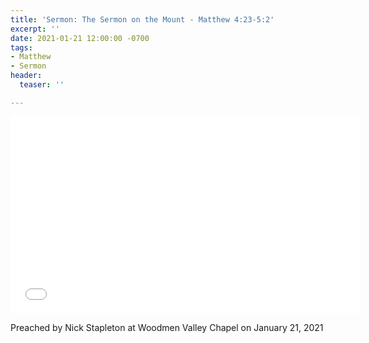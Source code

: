 ```yaml
---
title: 'Sermon: The Sermon on the Mount - Matthew 4:23-5:2'
excerpt: ''
date: 2021-01-21 12:00:00 -0700
tags:
- Matthew
- Sermon
header:
  teaser: ''

---
```

<iframe width="560" height="315" src="[https://www.youtube.com/embed/l-oKXIVf-1M](https://www.youtube.com/embed/l-oKXIVf-1M "https://www.youtube.com/embed/l-oKXIVf-1M")" frameborder="0" allow="accelerometer; autoplay; clipboard-write; encrypted-media; gyroscope; picture-in-picture" allowfullscreen></iframe>

Preached by Nick Stapleton at Woodmen Valley Chapel on January 21, 2021